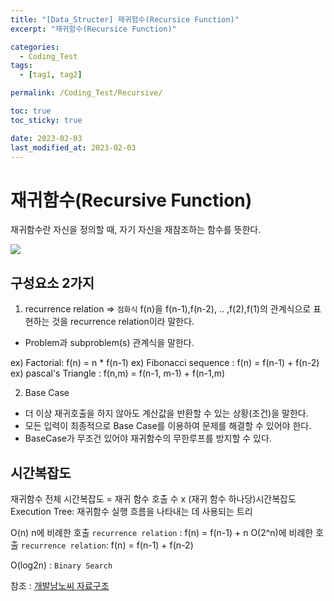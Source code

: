 ```yaml
---
title: "[Data_Structer] 재귀함수(Recursice Function)"
excerpt: "재귀함수(Recursice Function)"

categories:
  - Coding_Test
tags:
  - [tag1, tag2]

permalink: /Coding_Test/Recursive/

toc: true
toc_sticky: true

date: 2023-02-03
last_modified_at: 2023-02-03
---
```



# 재귀함수(Recursive Function)

>
재귀함수란 자신을 정의할 때, 자기 자신을 재참조하는 함수를 뜻한다.

![](https://velog.velcdn.com/images/tlsgn8483/post/66cedd98-7814-41d5-884e-1a3ce7f3478f/image.png)

## 구성요소 2가지

1. recurrence relation => `점화식`
f(n)을 f(n-1),f(n-2), .. ,f(2),f(1)의 관계식으로 표현하는 것을 recurrence relation이라 말한다.
- Problem과 subproblem(s) 관계식을 말한다.

ex) Factorial: f(n) = n * f(n-1)
ex) Fibonacci sequence : f(n) = f(n-1) + f(n-2)
ex) pascal's Triangle : f(n,m) = f(n-1, m-1) + f(n-1,m)

2. Base Case
- 더 이상 재귀호출을 하지 않아도 계산값을 반환할 수 있는 상황(조건)을 말한다.
- 모든 입력이 최종적으로 Base Case를 이용하여 문제를 해결할 수 있어야 한다.
- BaseCase가 무조건 있어야 재귀함수의 무한루프를 방지할 수 있다.

## 시간복잡도
>
재귀함수 전체 시간복잡도 = 재귀 함수 호출 수 x (재귀 함수 하나당)시간복잡도
Execution Tree: 재귀함수 실행 흐름을 나타내는 데 사용되는 트리

O(n) n에 비례한 호출
`recurrence relation` : f(n) = f(n-1) + n
O(2^n)에 비례한 호출
`recurrence relation`: f(n) = f(n-1) + f(n-2)

O(log2n) : `Binary Search`



참조 : [개발남노씨 자료구조](https://www.nossi.dev/interview/cs/dsa)
